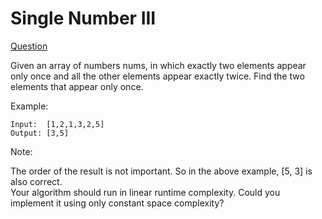 # Single Number III

[Question](https://leetcode.com/problems/single-number-iii/)

Given an array of numbers nums, in which exactly two elements appear only once and all the other elements appear exactly twice. Find the two elements that appear only once.

Example:

```
Input:  [1,2,1,3,2,5]
Output: [3,5]
```

Note:

The order of the result is not important. So in the above example, [5, 3] is also correct.  
Your algorithm should run in linear runtime complexity. Could you implement it using only constant space complexity?
